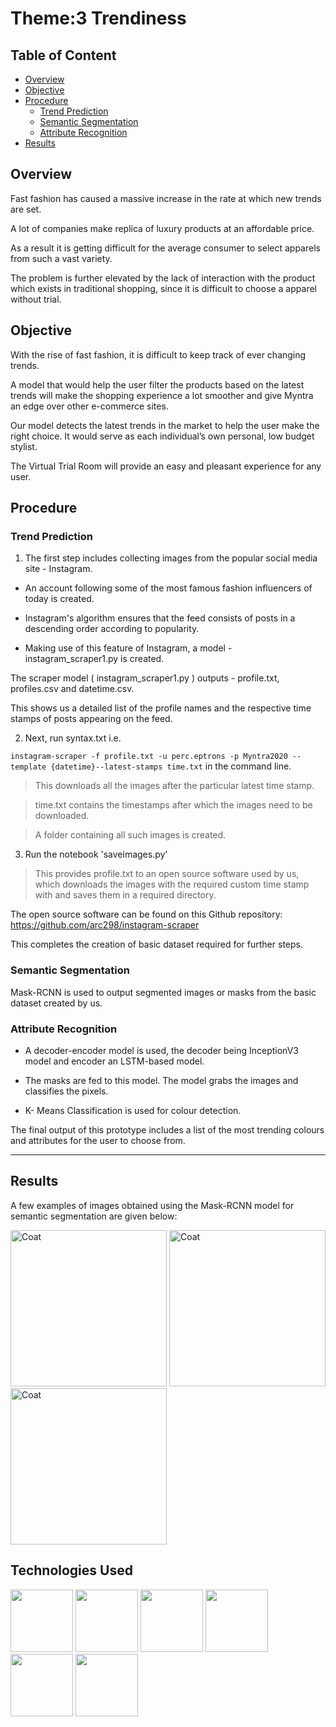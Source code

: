 # Theme:3 Trendiness
## Table of Content
- [Overview](#Overview)
- [Objective](#Objective)
- [Procedure](#Procedure)
     *  [Trend Prediction](#Trend-Prediction)
     *  [Semantic Segmentation](#Semantic-Segmentation)
     *  [Attribute Recognition](#Attribute-Recognition)
- [Results](#Results)

## Overview
Fast fashion has caused a massive increase in the rate at which new trends are set.

A lot of companies make replica of luxury products at an affordable price. 

As a result it is getting difficult for the average consumer to select apparels from such a vast variety. 

The problem is further elevated by the lack of interaction with the product which exists in traditional shopping, since it is difficult to choose a apparel without trial.
## Objective
With the rise of fast fashion, it is difficult to keep track of ever changing trends. 

A model that would help the user filter the products based on the latest trends will make the shopping experience a lot smoother and give Myntra an edge over other e-commerce sites.

Our model detects the latest trends in the market to help the user make the right choice. It would serve as each individual’s own personal, low budget stylist. 

The Virtual Trial Room will provide an easy and pleasant experience for any user.
## Procedure
### Trend Prediction
1. The first step includes collecting images from the popular social media site - Instagram.

- An account following some of the most famous fashion influencers of today is created.

- Instagram's algorithm ensures that the feed consists of posts in a descending order according to popularity.

- Making use of this feature of Instagram, a model - instagram_scraper1.py is created.

 The scraper model ( instagram_scraper1.py ) outputs - profile.txt, profiles.csv and datetime.csv.
 
 This shows us a detailed list of the profile names and the respective time stamps of posts appearing on the feed.
 
2. Next, run syntax.txt i.e. 

`instagram-scraper -f profile.txt -u perc.eptrons -p Myntra2020 --template {datetime}--latest-stamps time.txt`
in the command line.
> This downloads all the images after the particular latest time stamp. 

> time.txt contains the timestamps after which the images need to be downloaded.

> A folder containing all such images is created.

3. Run the notebook 'saveimages.py'

> This provides profile.txt to an open source software used by us, which downloads the images with the required custom time stamp with and saves them in a required directory.

The open source software can be found on this Github repository: https://github.com/arc298/instagram-scraper

This completes the creation of basic dataset required for further steps.

### Semantic Segmentation

Mask-RCNN is used to output segmented images or masks from the basic dataset created by us.

### Attribute Recognition

- A decoder-encoder model is used, the decoder being InceptionV3 model and encoder an LSTM-based model.

- The masks are fed to this model. The model grabs the images and classifies the pixels.

-  K- Means Classification is used for colour detection.

The final output of this prototype includes a list of the most trending colours and attributes for the user to choose from.

---

## Results

A few examples of images obtained using the Mask-RCNN model for semantic segmentation are given below:

<img src="https://user-images.githubusercontent.com/69817938/97804111-230a0300-1c67-11eb-92e6-f9fdeb224084.png" alt="Coat" width="250"/>
<img src="https://user-images.githubusercontent.com/73772990/97808699-c536e480-1c81-11eb-9492-3f99469a789c.png" alt="Coat" width="250"/>
<img src="https://user-images.githubusercontent.com/73772990/97808735-fadbcd80-1c81-11eb-8690-e2fb88b963ca.png" alt="Coat" width="250"/>

## Technologies Used

<img src="https://user-images.githubusercontent.com/73772990/97809284-67a49700-1c85-11eb-9e03-76dc3739f7d4.png" width="100"/>
<img src="https://user-images.githubusercontent.com/73772990/97809326-a20e3400-1c85-11eb-8aea-9d79449e2d15.png" width="100"/>
<img src="https://user-images.githubusercontent.com/73772990/97809354-ccf88800-1c85-11eb-9c25-71bee5b5f90d.png" width="100"/>
<img src="https://user-images.githubusercontent.com/73772990/97809326-a20e3400-1c85-11eb-8aea-9d79449e2d15.png" width="100"/>
<img src="https://user-images.githubusercontent.com/73772990/97809326-a20e3400-1c85-11eb-8aea-9d79449e2d15.png" width="100"/>
<img src="https://user-images.githubusercontent.com/73772990/97809326-a20e3400-1c85-11eb-8aea-9d79449e2d15.png" width="100"/>
